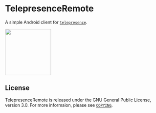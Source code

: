 TelepresenceRemote
===================

A simple Android client for [`telepresence`](https://github.com/techwolfy/telepresence).

<a href="https://play.google.com/store/apps/details?id=net.g33kworld.telepresenceremote">
	<img src="https://play.google.com/intl/en_us/badges/images/generic/en-play-badge.png" width="150">
</a>


License
-------

TelepresenceRemote is released under the GNU General Public License, version 3.0. For more informaion, please see [`COPYING`](COPYING).
